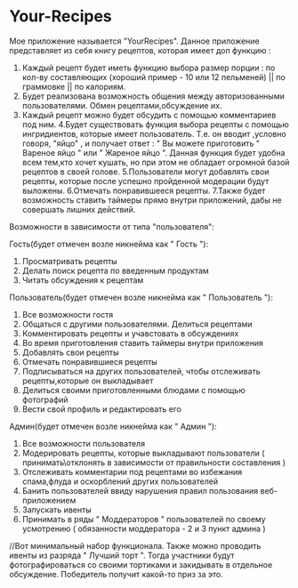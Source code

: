 # Your-Recipes
Мое приложение называется "YourRecipes". Данное приложение представляет из себя книгу рецептов, которая имеет доп функцию :

1. Каждый рецепт будет иметь функцию выбора размер порции : по кол-ву составляющих (хороший пример - 10 или 12 пельменей) || по граммовке || по калориям.
2. Будет реализована возможность общения между авторизованными пользователями. Обмен рецептами,обсуждение их. 
3. Каждый рецепт можно будет обсудить с помощью комментариев под ним.
4.Будет существовать функция выбора рецепты с помощью ингридиентов, которые имеет пользователь. Т.е. он вводит ,условно говоря, "яйцо" , и получает ответ : " Вы можете приготовить " Вареное яйцо " или " Жареное яйцо ". Данная функция будет удобна всем тем,кто хочет кушать, но при этом не обладает огромной базой рецептов в своей голове. 
5.Пользователи могут добавлять свои рецепты, которые после успешно пройденной модерации будут выложены. 
6.Отмечать понравившееся рецепты. 
7.Также будет возможность ставить таймеры прямо внутри приложений, дабы не совершать лишних действий. 

Возможности в зависимости от типа "пользователя":

Гость(будет отмечен возле никнейма как " Гость "):

1. Просматривать рецепты
2. Делать поиск рецепта по введенным продуктам
3. Читать обсуждения к рецептам

Пользователь(будет отмечен возле никнейма как " Пользователь "):

1. Все возможности гостя
2. Общаться с другими пользователями. Делиться рецептами
3. Комментировать рецепты и учавстовать в обсуждениях
4. Во время приготовления ставить таймеры внутри приложения
5. Добавлять свои рецепты
6. Отмечать понравившиеся рецепты
7. Подписываться на других пользователей, чтобы отслеживать рецепты,которые он выкладывает
8. Делиться своими приготовленными блюдами с помощью фотографий
9. Вести свой профиль и редактировать его

Админ(будет отмечен возле никнейма как " Админ "):

1. Все возможности пользователя
2. Модерировать рецепты, которые выкладывают пользователи ( принимать\отклонять в зависимости от правильности составления )
3. Отслеживать комментарии под рецептами во избежания спама,флуда и оскорблений других пользователей
4. Банить пользователей ввиду нарушения правил пользования веб-приложением
5. Запускать ивенты
6. Принимать в ряды " Моддераторов " пользователей по своему усмотрению ( обязанности моддератора - 2 и 3 пункт админа )


//Вот минимальный набор функционала. Также можно проводить ивенты из разряда " Лучший торт ". Тогда участники будут фотографироваться со своими тортиками и закидывать в отдельное обсуждение. Победитель получит какой-то приз за это.
